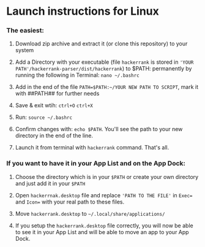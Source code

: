 # Launch instructions for Linux

### The easiest:

1. Download zip archive and extract it (or clone this repository) to your system

2. Add a Directory with your executable (file `hackerrank` is stored in `'YOUR PATH'/hackerrank-parser/dist/hackerrank`) to $PATH: permanently by running the following in Terminal: `nano ~/.bashrc`

3. Add in the end of the file `PATH=$PATH:~/YOUR NEW PATH TO SCRIPT`, mark it with ##PATH## for further needs

4. Save & exit wtih: `ctrl+O` `ctrl+X`

5. Run: `source ~/.bashrc`

6. Confirm changes with: `echo $PATH`. You'll see the path to your new directory in the end of the line.

7. Launch it from terminal with `hackerrank` command. That's all.
 

### If you want to have it in your App List and on the App Dock:

1. Choose the directory which is in your `$PATH` or create your own directory and just add it in your `$PATH`

2. Open `hackerrnak.desktop` file and replace `'PATH TO THE FILE'` in `Exec=` and `Icon=` with your real path to these files.

3. Move `hackerrank.desktop` to `~/.local/share/applications/`

4. If you setup the `hackerrank.desktop` file correctly, you will now be able to see it in your App List and will be able to move an app to your App Dock.  

